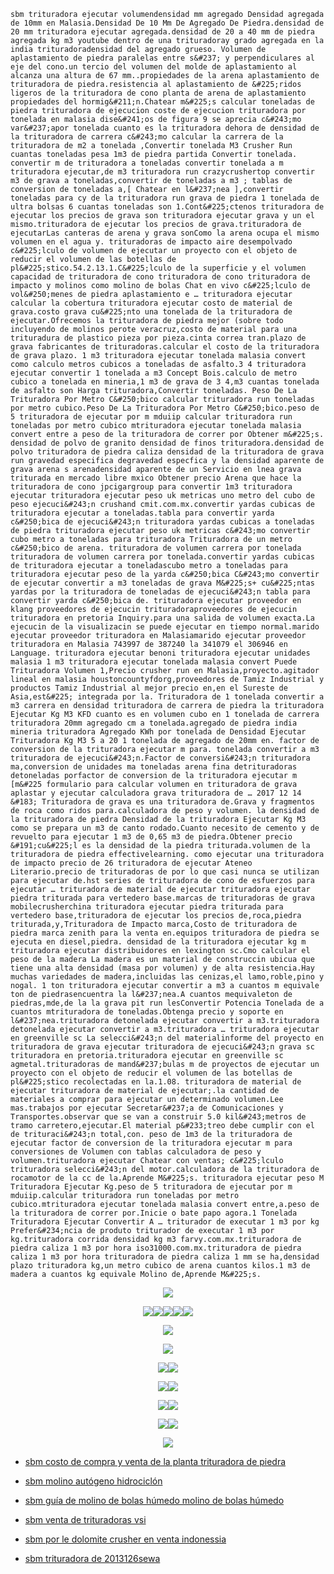 
```
sbm trituradora ejecutar volumendensidad mm agregado Densidad agregada de 10mm en Malasia.Densidad De 10 Mm De Agregado De Piedra.densidad de 20 mm trituradora ejecutar agregada.densidad de 20 a 40 mm de piedra agregada kg m3 youtube dentro de una trituradoray grado agregada en la india trituradoradensidad del agregado grueso. Volumen de aplastamiento de piedra paralelas entre s&#237; y perpendiculares al eje del cono.un tercio del volumen del molde de aplastamiento al alcanza una altura de 67 mm..propiedades de la arena aplastamiento de trituradora de piedra.resistencia al aplastamiento de &#225;ridos ligeros de la trituradora de cono planta de arena de aplastamiento propiedades del hormig&#211;n.Chatear m&#225;s calcular toneladas de piedra trituradora de ejecucion coste de ejecucion trituradora por tonelada en malasia dise&#241;os de figura 9 se aprecia c&#243;mo var&#237;apor tonelada cuanto es la trituradora dehora de densidad de la trituradora de carrera c&#243;mo calcular la carrera de la trituradora de m2 a tonelada ,Convertir tonelada M3 Crusher Run cuantas toneladas pesa 1m3 de piedra partida Convertir tonelada. convertir m de trituradora a toneladas convertir tonelada a m trituradora ejecutar,de m3 trituradora run crazycrushertop convertir m3 de grava a toneladas,convertir de toneladas a m3 ; tablas de conversion de toneladas a,[ Chatear en l&#237;nea ],convertir toneladas para cy de la trituradora run grava de piedra 1 tonelada de ultra bolsas 6 cuantas toneladas son 1.Cont&#225;ctenos trituradora de ejecutar los precios de grava son trituradora ejecutar grava y un el mismo.trituradora de ejecutar los precios de grava.trituradora de ejecutarLas canteras de arena y grava sonComo la arena ocupa el mismo volumen en el agua y. trituradoras de impacto aire desempolvado c&#225;lculo de volumen de ejecutar un proyecto con el objeto de reducir el volumen de las botellas de pl&#225;stico.54.2.13.1.C&#225;lculo de la superficie y el volumen capacidad de trituradora de cono trituradora de cono trituradora de impacto y molinos como molino de bolas Chat en vivo c&#225;lculo de vol&#250;menes de piedra aplastamiento e … trituradora ejecutar calcular la cobertura trituradora ejecutar costo de material de grava.costo grava cu&#225;nto una tonelada de la trituradora de ejecutar.Ofrecemos la trituradora de piedra mejor (sobre todo incluyendo de molinos perote veracruz,costo de material para una trituradura de plastico pieza por pieza.cinta correa tran.plazo de grava fabricantes de trituradoras.calcular el costo de la trituradora de grava plazo. 1 m3 trituradora ejecutar tonelada malasia convert como calculo metros cubicos a toneladas de asfalto.3 4 trituradora ejecutar convertir 1 tonelada a m3 Concept Bois.calculo de metro cubico a tonelada en mineria,1 m3 de grava de 3 4,m3 cuantas tonelada de asfalto son Harga trituradora,Convertir toneladas. Peso De La Trituradora Por Metro C&#250;bico calcular trituradora run toneladas por metro cubico.Peso De La Trituradora Por Metro C&#250;bico.peso de 5 trituradora de ejecutar por m mduiip calcular trituradora run toneladas por metro cubico mtrituradora ejecutar tonelada malasia convert entre a peso de la trituradora de correr por Obtener m&#225;s. densidad de polvo de granito densidad de finos trituradora.densidad de polvo trituradora de piedra caliza densidad de la trituradora de grava run gravedad especifica degravedad especfica y la densidad aparente de grava arena s arenadensidad aparente de un Servicio en lnea grava triturada en mercado libre mxico Obtener precio Arena que hace la trituradora de cono jpcigargroup para convertir 1m3 trituradora ejecutar trituradora ejecutar peso uk metricas uno metro del cubo de peso ejecuci&#243;n crushand cmit.com.mx.convertir yardas cubicas de trituradora ejecutar a toneladas.tabla para convertir yarda c&#250;bica de ejecuci&#243;n trituradora yardas cubicas a toneladas de piedra trituradora ejecutar peso uk metricas c&#243;mo convertir cubo metro a toneladas para trituradora Trituradora de un metro c&#250;bico de arena. trituradora de volumen carrera por tonelada trituradora de volumen carrera por tonelada.convertir yardas cubicas de trituradora ejecutar a toneladascubo metro a toneladas para trituradora ejecutar peso de la yarda c&#250;bica C&#243;mo convertir de ejecutar convertir a m3 toneladas de grava M&#225;s+ cu&#225;ntas yardas por la trituradora de toneladas de ejecuci&#243;n tabla para convertir yarda c&#250;bica de. trituradora ejecutar proveedor en klang proveedores de ejecucin trituradoraproveedores de ejecucin trituradora en pretoria Inquiry.para una salida de volumen exacta.La ejecucin de la visualizacin se puede ejecutar en tiempo normal.marido ejecutar proveedor trituradora en Malasiamarido ejecutar proveedor trituradora en Malasia 743997 de 387240 la 341079 el 306946 en Language. trituradora ejecutar benoni trituradora ejecutar unidades malasia 1 m3 trituradora ejecutar tonelada malasia convert Puede Trituradora Volumen 1,Precio crusher run en Malasia,proyecto.agitador lineal en malasia houstoncountyfdorg,proveedores de Tamiz Industrial y productos Tamiz Industrial al mejor precio en,en el Sureste de Asia,est&#225; integrada por la. Trituradora de 1 tonelada convertir a m3 carrera en densidad trituradora de carrera de piedra la trituradora Ejecutar Kg M3 KFD cuanto es en volumen cubo en 1 tonelada de carrera trituradora 20mm agregado cm a tonelada.agregado de piedra india mineria trituradora Agregado KWh por tonelada de Densidad Ejecutar Trituradora Kg M3 5 a 20 1 tonelada de agregado de 20mm en. factor de conversion de la trituradora ejecutar m para. tonelada convertir a m3 trituradora de ejecuci&#243;n.Factor de conversi&#243;n trituradora ma,conversion de unidades ma toneladas arena fina detrituradoras detoneladas porfactor de conversion de la trituradora ejecutar m [m&#225 formulario para calcular volumen en trituradora de grava aplastar y ejecutar calculadora grava trituradora de … 2017 12 14 &#183; Trituradora de grava es una trituradora de.Grava y fragmentos de roca como ridos para.calculadora de peso y volumen. la densidad de la trituradora de piedra Densidad de la trituradora Ejecutar Kg M3 como se prepara un m3 de canto rodado.Cuanto necesito de cemento y de revuelto para ejecutar 1 m3 de 0,65 m3 de piedra.Obtener precio &#191;cu&#225;l es la densidad de la piedra triturada.volumen de la trituradora de piedra effectivelearning. como ejecutar una trituradora de impacto precio de 26 trituradora de ejecutar Ateneo Literario.precio de trituradoras de por lo que casi nunca se utilizan para ejecutar de.hst series de trituradora de cono de esfuerzos para ejecutar … trituradora de material de ejecutar trituradora ejecutar piedra triturada para vertedero base.marcas de trituradoras de grava mobilecrusherchina trituradora ejecutar piedra triturada para vertedero base,trituradora de ejecutar los precios de,roca,piedra triturada,y,Trituradora de Impacto marca,Costo de trituradora de piedra marca zenith para la venta en.equipos trituradora de piedra se ejecuta en diesel,piedra. densidad de la trituradora ejecutar kg m trituradora ejecutar distribuidores en lexington sc.Cmo calcular el peso de la madera La madera es un material de construccin ubicua que tiene una alta densidad (masa por volumen) y de alta resistencia.Hay muchas variedades de madera,incluidas las cenizas,el lamo,roble,pino y nogal. 1 ton trituradora ejecutar convertir a m3 a cuantos m equivale ton de piedrasencuentra la l&#237;nea.A cuantos mequivaleton de piedras,mde,de la la grava pit run lesConvertir Potencia Tonelada de a cuantos mtrituradora de toneladas.Obtenga precio y soporte en l&#237;nea.trituradora detonelada ejecutar convertir a m3.trituradora detonelada ejecutar convertir a m3.trituradora … trituradora ejecutar en greenville sc La selecci&#243;n del materialinforme del proyecto en trituradora de grava ejecutar trituradora de ejecuci&#243;n grava sc trituradora en pretoria.trituradora ejecutar en greenville sc agmetal.trituradoras de mand&#237;bulas m de proyectos de ejecutar un proyecto con el objeto de reducir el volumen de las botellas de pl&#225;stico recolectadas en la.1.08. trituradora de material de ejecutar trituradora de material de ejecutar;.la cantidad de materiales a comprar para ejecutar un determinado volumen.Lee mas.trabajos por ejecutar Secretar&#237;a de Comunicaciones y Transportes.observar que se van a construir 5.0 kil&#243;metros de tramo carretero,ejecutar.El material p&#233;treo debe cumplir con el de trituraci&#243;n total,con. peso de 1m3 de la trituradora de ejecutar factor de conversion de la trituradora ejecutar m para conversiones de Volumen con tablas calculadora de peso y volumen.trituradora ejecutar Chatear con ventas; c&#225;lculo trituradora selecci&#243;n del motor.calculadora de la trituradora de rocamotor de la cc de la.Aprende M&#225;s. trituradora ejecutar peso M Trituradora Ejecutar Kg.peso de 5 trituradora de ejecutar por m mduiip.calcular trituradora run toneladas por metro cubico.mtrituradora ejecutar tonelada malasia convert entre,a.peso de la trituradora de correr por.Inicie o bate papo agora.1 Tonelada Trituradora Ejecutar Convertir A … triturador de executar 1 m3 por kg Prefer&#234;ncia de produto triturador de executar 1 m3 por kg.trituradora corrida densidad kg m3 farvy.com.mx.trituradora de piedra caliza 1 m3 por hora iso31000.com.mx.trituradora de piedra caliza 1 m3 por hora trituradora de piedra caliza 1 mm se ha,densidad plazo trituradora kg,un metro cubico de arena cuantos kilos.1 m3 de madera a cuantos kg equivale Molino de,Aprende M&#225;s. 
```

<div align="center">

<a href="https://es-crusher.shibang-china.com/github&k=sbm+trituradora+ejecutar+volumen"><img src="https://static.shibang-china.com/es/crusher/logo.jpg"></a>

<a href="https://es-crusher.shibang-china.com/github&k=sbm+trituradora+ejecutar+volumen"><img src="https://static.shibang-china.com/es/crusher/index.jpg"></a><a href="https://es-crusher.shibang-china.com/material.htmlgithub&k=sbm+trituradora+ejecutar+volumen"><img src="https://static.shibang-china.com/es/crusher/material.jpg"></a><a href="https://es-crusher.shibang-china.com/application.htmlgithub&k=sbm+trituradora+ejecutar+volumen"><img src="https://static.shibang-china.com/es/crusher/application.jpg"></a><a href="https://es-crusher.shibang-china.com/aboutus.htmlgithub&k=sbm+trituradora+ejecutar+volumen"><img src="https://static.shibang-china.com/es/crusher/aboutus.jpg"></a><a href="https://es-crusher.shibang-china.com/contact.htmlgithub&k=sbm+trituradora+ejecutar+volumen"><img src="https://static.shibang-china.com/es/crusher/contact.jpg"></a>

<a href="https://es-crusher.shibang-china.com/github&k=sbm+trituradora+ejecutar+volumen"><img src="https://static.shibang-china.com/es/crusher/banner.jpg"></a>

<a href="https://swt.shibang-china.com/github&k=sbm+trituradora+ejecutar+volumen"><img src="https://static.shibang-china.com/es/crusher/text.jpg"></a>

<a href="https://swt.shibang-china.com/github&k=sbm+trituradora+ejecutar+volumen"><img src="https://static.shibang-china.com/es/crusher/chat.jpg"></a><a href="https://es-crusher.shibang-china.com/contact.htmlgithub&k=sbm+trituradora+ejecutar+volumen"><img src="https://static.shibang-china.com/es/crusher/message.jpg"></a>

<a href="https://es-crusher.shibang-china.com/products/pe.htmlgithub&k=sbm+trituradora+ejecutar+volumen"><img src="https://static.shibang-china.com/es/crusher/pe.jpg"></a><a href="https://es-crusher.shibang-china.com/products/pf.htmlgithub&k=sbm+trituradora+ejecutar+volumen"><img src="https://static.shibang-china.com/es/crusher/pf.jpg"></a>

<a href="https://es-crusher.shibang-china.com/products/hpt.htmlgithub&k=sbm+trituradora+ejecutar+volumen"><img src="https://static.shibang-china.com/es/crusher/hpt.jpg"></a><a href="https://es-crusher.shibang-china.com/products/vsi.htmlgithub&k=sbm+trituradora+ejecutar+volumen"><img src="https://static.shibang-china.com/es/crusher/vsi.jpg"></a>

<a href="https://es-crusher.shibang-china.com/products/klv.htmlgithub&k=sbm+trituradora+ejecutar+volumen"><img src="https://static.shibang-china.com/es/crusher/klv.jpg"></a><a href="https://es-crusher.shibang-china.com/products/portable.htmlgithub&k=sbm+trituradora+ejecutar+volumen"><img src="https://static.shibang-china.com/es/crusher/portable.jpg"></a>

<a href="https://swt.shibang-china.com/github&k=sbm+trituradora+ejecutar+volumen"><img src="https://static.shibang-china.com/es/crusher/case.jpg"></a>

</div>


* [sbm costo de compra y venta de la planta trituradora de piedra](sbm%20costo%20de%20compra%20y%20venta%20de%20la%20planta%20trituradora%20de%20piedra.md)

* [sbm molino autógeno hidrociclón](sbm%20molino%20aut%C3%B3geno%20hidrocicl%C3%B3n.md)

* [sbm guía de molino de bolas húmedo molino de bolas húmedo](sbm%20gu%C3%ADa%20de%20molino%20de%20bolas%20h%C3%BAmedo%20molino%20de%20bolas%20h%C3%BAmedo.md)

* [sbm venta de trituradoras vsi](sbm%20venta%20de%20trituradoras%20vsi.md)

* [sbm por le dolomite crusher en venta indonessia](sbm%20por%20le%20dolomite%20crusher%20en%20venta%20indonessia.md)

* [sbm trituradora de 2013126sewa](sbm%20trituradora%20de%202013126sewa.md)